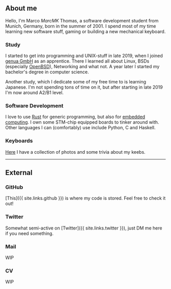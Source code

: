 ## About me

Hello, I'm Marco _MarcMK_ Thomas, a software development student from Munich, Germany,
born in the summer of 2001.
I spend most of my time learning new software stuff,
gaming or building a new mechanical keyboard.

### Study
I started to get into programming and UNIX-stuff in late 2019, when I joined
[genua GmbH](https://www.genua.de/) as an apprentice. There I learned all about
Linux, BSDs (especially [OpenBSD](https://openbsd.org)), Networking and what not.
A year later I started my bachelor's degree in computer science.

Another study, which I dedicate some of my free time to is learning Japanese.
I'm not spending tons of time on it, but after starting in late 2019 I'm now
around A2/B1 level.

### Software Development
I love to use [Rust](https://www.rust-lang.org/) for generic programming,
but also for [embedded computing](https://github.com/rust-embedded).
I own some STM-chip equipped boards to tinker around with.
Other languages I can (comfortably) use include Python, C and Haskell.

### Keyboards
[Here](./keebs.md) I have a collection of photos and some trivia about my keebs.

* * *

## External

### GitHub
[This]({{ site.links.github }}) is where my code is stored.
Feel free to check it out!

### Twitter
Somewhat semi-active on [Twitter]({{ site.links.twitter }}), just DM me here if
you need something.

### Mail
WIP

### CV
WIP

